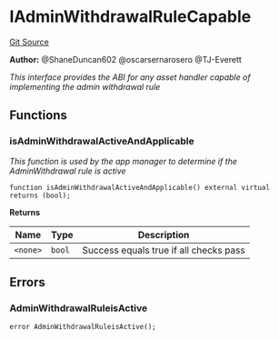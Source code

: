 # IAdminWithdrawalRuleCapable
[Git Source](https://github.com/thrackle-io/tron/blob/c915f21b8dd526456aab7e2f9388d412d287d507/src/token/IAdminWithdrawalRuleCapable.sol)

**Author:**
@ShaneDuncan602 @oscarsernarosero @TJ-Everett

*This interface provides the ABI for any asset handler capable of implementing the admin withdrawal rule*


## Functions
### isAdminWithdrawalActiveAndApplicable

*This function is used by the app manager to determine if the AdminWithdrawal rule is active*


```solidity
function isAdminWithdrawalActiveAndApplicable() external virtual returns (bool);
```
**Returns**

|Name|Type|Description|
|----|----|-----------|
|`<none>`|`bool`|Success equals true if all checks pass|


## Errors
### AdminWithdrawalRuleisActive

```solidity
error AdminWithdrawalRuleisActive();
```

